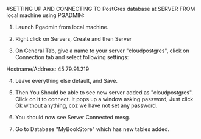 #SETTING UP AND CONNECTING TO PostGres database at SERVER FROM local machine using PGADMIN:

1. Launch Pgadmin from local machine.

2. Right click on Servers, Create and then Server

3. On General Tab, give a name to your server "cloudpostgres", click on Connection tab and select following settings:

Hostname/Address: 45.79.91.219

4. Leave everything else default, and Save.

5. Then You Should be able to see new server added as "cloudpostgres". Click on it to connect. It pops up a window asking password, Just click Ok without anything, coz we have not set any password. 

6. You should now see Server Connected mesg.

7. Go to Database "MyBookStore" which has new tables added.
